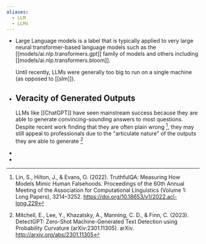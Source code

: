 ```yaml
---
aliases:
  - LLM
  - LLMs
---
```



- Large Language models is a label that is typically applied to very large neural transformer-based language models such as the [[models/ai.nlp.transformers.gpt]] family of models and others including [[models/ai.nlp.transformers.bloom]].
  
  Until recently, LLMs were generally too big to run on a single machine (as opposed to [[slm]]).
- ## Veracity of Generated Outputs
  
  LLMs like [[ChatGPT]] have seen mainstream success because they are able to generate convincing-sounding answers to most questions. Despite recent work finding that they are often plain wrong [^1], they may still appeal to professionals due to the "articulate nature" of the outputs they are able to generate [^2]
  
  [^1]: Lin, S., Hilton, J., & Evans, O. (2022). TruthfulQA: Measuring How Models Mimic Human Falsehoods. Proceedings of the 60th Annual Meeting of the Association for Computational Linguistics (Volume 1: Long Papers), 3214–3252. https://doi.org/10.18653/v1/2022.acl-long.229
  
  [^2]: Mitchell, E., Lee, Y., Khazatsky, A., Manning, C. D., & Finn, C. (2023). DetectGPT: Zero-Shot Machine-Generated Text Detection using Probability Curvature (arXiv:2301.11305). arXiv. http://arxiv.org/abs/2301.11305
-
-